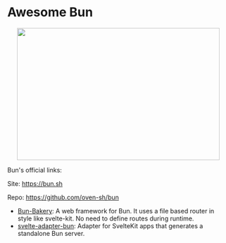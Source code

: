 # Awesome Bun

<p align="center">
  <img width="460" height="300" src="https://raw.githubusercontent.com/oven-sh/bun/main/packages/bun-landing/public/logo-square.png">
</p>

Bun's official links:

Site: https://bun.sh

Repo: https://github.com/oven-sh/bun

  - [Bun-Bakery](https://github.com/Kapsonfire-DE/bun-bakery): A web framework for Bun. It uses a file based router in style like svelte-kit. No need to define routes during runtime.
  - [svelte-adapter-bun](https://github.com/gornostay25/svelte-adapter-bun): Adapter for SvelteKit apps that generates a standalone Bun server.
